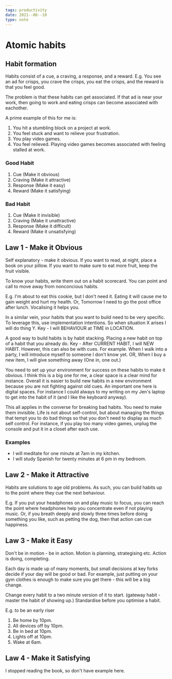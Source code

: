 ```yaml
---
tags: productivity
date: 2021--08--10
type: note
---
```


# Atomic habits

## Habit formation

Habits consist of a cue, a craving, a response, and a reward.
E.g. You see an ad for crisps, you crave the crisps, you eat the crisps, and the reward is that you feel good.

The problem is that these habits can get associated. If that ad is near your work, then going to work and eating crisps can become associated with eachother.

A prime example of this for me is:

1. You hit a stumbling block on a project at work.
2. You feel stuck and want to relieve your frustration.
3. You play video games.
4. You feel relieved. Playing video games becomes associated with feeling stalled at work.

### Good Habit

1. Cue (Make it obvious)
2. Craving (Make it attractive)
3. Response (Make it easy)
4. Reward (Make it satisfying)

### Bad Habit

1. Cue (Make it invisible)
2. Craving (Make it unattractive)
3. Response (Make it difficult)
4. Reward (Make it unsatisfying)

## Law 1 - Make it Obvious

Self explanatory - make it obvious.
If you want to read, at night, place a book on your pillow.
If you want to make sure to eat more fruit, keep the fruit visible.

To know your habits, write them out on a habit scorecard.
You can point and call to move away from nonconcious habits.

E.g. I'm about to eat this cookie, but I don't need it. Eating it will cause me to gain weight and hurt my health.
Or, Tomorrow I need to go the post office after lunch.
Vocalising it helps you.

In a similar vein, your habits that you want to build need to be very specific.
To leverage this, use implementation intentions. So when situation X arises I will do thing Y.
Key - I will BEHAVIOUR at TIME in LOCATION.

A good way to build habits is by habit stacking. Placing a new habit on top of a habit that you already do.
Key - After CURRENT HABIT, I will NEW HABIT.
However, this can also be with cues. For example.
When I walk into a party, I will introduce myself to someone I don't know yet.
OR, When I buy a new item, I will give something away (One in, one out.)

You need to set up your environment for success on these habits to make it obvious. I think this is a big one for me, a clear space is a clear mind for instance.
Overall it is easier to build new habits in a new environment because you are not fighting against old cues.
An important one here is digital spaces. For instance I could always to my writing on my Jen's laptop to get into the habit of it (and I like the keyboard anyway).

This all applies in the converse for breaking bad habits. You need to make them invisible. Life is not about self-control, but about managing the things that tempt you to do bad things so that you don't need to display as much self control.
For instance, if you play too many video games, unplug the console and put it in a closet after each use.

### Examples

- I will meditate for one minute at 7am in my kitchen.
- I will study Spanish for twenty minutes at 6 pm in my bedroom.

## Law 2 - Make it Attractive

Habits are solutions to age old problems.
As such, you can build habits up to the point where they cue the next behaviour.

E.g. If you put your headphones on and play music to focus, you can reach the point where headphones help you concentrate even if not playing music.
Or, if you breath deeply and slowly three times before doing something you like, such as petting the dog, then that action can cue happiness.

## Law 3 - Make it Easy

Don't be in motion - be in action.
Motion is planning, strategising etc. Action is doing, completing.

Each day is made up of many moments, but small decisions at key forks decide if your day will be good or bad.
For example, just putting on your gym clothes is enough to make sure you get there - this will be a big change.

Change every habit to a two minute version of it to start. (gateway habit - master the habit of showing up.)
Standardise before you optimise a habit.

E.g. to be an early riser

1. Be home by 10pm.
2. All devices off by 10pm.
3. Be in bed at 10pm.
4. Lights off at 10pm.
5. Wake at 6am.

## Law 4 - Make it Satisfying

I stopped reading the book, so don't have example here.
